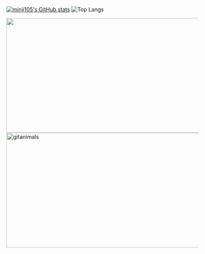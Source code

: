 <!--
**minji105/minji105** is a ✨ _special_ ✨ repository because its `README.md` (this file) appears on your GitHub profile.

Here are some ideas to get you started:

- 🔭 I’m currently working on ...
- 🌱 I’m currently learning ...
- 👯 I’m looking to collaborate on ...
- 🤔 I’m looking for help with ...
- 💬 Ask me about ...
- 📫 How to reach me: ...
- 😄 Pronouns: ...
- ⚡ Fun fact: ...
-->
[![minji105's GitHub stats](https://github-readme-stats.vercel.app/api?username=minji105&count_private=true&show_icons=true&theme=flag-india)](https://github.com/minji105)  <img src="https://github-readme-stats.vercel.app/api/top-langs/?username=minji105&layout=compact&theme=flag-india" alt="Top Langs">  

<a href="https://www.gitanimals.org/en_US?utm_medium=image&utm_source=minji105&utm_content=farm">
<img
  src="https://render.gitanimals.org/farms/minji105"
  width="600"
  height="300"
/>
</a>
<a href="https://www.gitanimals.org/">
      <img
        src="https://render.gitanimals.org/guilds/718880218684969028/draw"
        width="600"
        height="300"
        alt="gitanimals"
      />
    </a>
